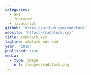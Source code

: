 ```yaml
---
categories:
  - aws
  - featured
  - javascript
github: 'https://github.com/radblock'
website: 'https://radblock.xyz'
title: radblock.xyz
tagline: adblock but rad
year: '2016'
published: true
media:
  - type: image
    url: /images/radblock.png
---
```

